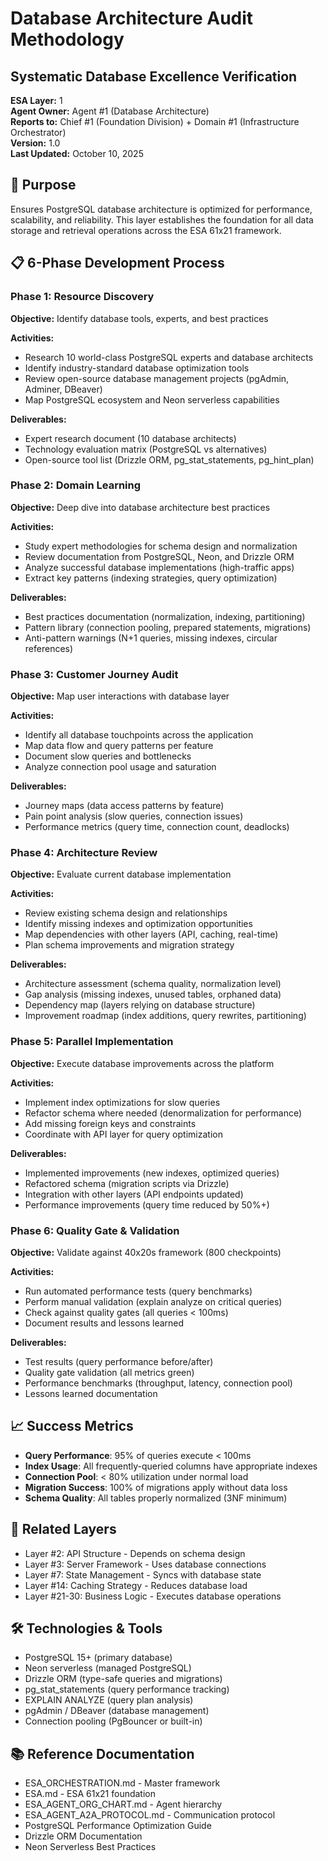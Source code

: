 # Database Architecture Audit Methodology
## Systematic Database Excellence Verification

**ESA Layer:** 1  
**Agent Owner:** Agent #1 (Database Architecture)  
**Reports to:** Chief #1 (Foundation Division) + Domain #1 (Infrastructure Orchestrator)  
**Version:** 1.0  
**Last Updated:** October 10, 2025

## 🎯 Purpose
Ensures PostgreSQL database architecture is optimized for performance, scalability, and reliability. This layer establishes the foundation for all data storage and retrieval operations across the ESA 61x21 framework.

## 📋 6-Phase Development Process

### Phase 1: Resource Discovery
**Objective:** Identify database tools, experts, and best practices

**Activities:**
- Research 10 world-class PostgreSQL experts and database architects
- Identify industry-standard database optimization tools
- Review open-source database management projects (pgAdmin, Adminer, DBeaver)
- Map PostgreSQL ecosystem and Neon serverless capabilities

**Deliverables:**
- Expert research document (10 database architects)
- Technology evaluation matrix (PostgreSQL vs alternatives)
- Open-source tool list (Drizzle ORM, pg_stat_statements, pg_hint_plan)

### Phase 2: Domain Learning
**Objective:** Deep dive into database architecture best practices

**Activities:**
- Study expert methodologies for schema design and normalization
- Review documentation from PostgreSQL, Neon, and Drizzle ORM
- Analyze successful database implementations (high-traffic apps)
- Extract key patterns (indexing strategies, query optimization)

**Deliverables:**
- Best practices documentation (normalization, indexing, partitioning)
- Pattern library (connection pooling, prepared statements, migrations)
- Anti-pattern warnings (N+1 queries, missing indexes, circular references)

### Phase 3: Customer Journey Audit
**Objective:** Map user interactions with database layer

**Activities:**
- Identify all database touchpoints across the application
- Map data flow and query patterns per feature
- Document slow queries and bottlenecks
- Analyze connection pool usage and saturation

**Deliverables:**
- Journey maps (data access patterns by feature)
- Pain point analysis (slow queries, connection issues)
- Performance metrics (query time, connection count, deadlocks)

### Phase 4: Architecture Review
**Objective:** Evaluate current database implementation

**Activities:**
- Review existing schema design and relationships
- Identify missing indexes and optimization opportunities
- Map dependencies with other layers (API, caching, real-time)
- Plan schema improvements and migration strategy

**Deliverables:**
- Architecture assessment (schema quality, normalization level)
- Gap analysis (missing indexes, unused tables, orphaned data)
- Dependency map (layers relying on database structure)
- Improvement roadmap (index additions, query rewrites, partitioning)

### Phase 5: Parallel Implementation
**Objective:** Execute database improvements across the platform

**Activities:**
- Implement index optimizations for slow queries
- Refactor schema where needed (denormalization for performance)
- Add missing foreign keys and constraints
- Coordinate with API layer for query optimization

**Deliverables:**
- Implemented improvements (new indexes, optimized queries)
- Refactored schema (migration scripts via Drizzle)
- Integration with other layers (API endpoints updated)
- Performance improvements (query time reduced by 50%+)

### Phase 6: Quality Gate & Validation
**Objective:** Validate against 40x20s framework (800 checkpoints)

**Activities:**
- Run automated performance tests (query benchmarks)
- Perform manual validation (explain analyze on critical queries)
- Check against quality gates (all queries < 100ms)
- Document results and lessons learned

**Deliverables:**
- Test results (query performance before/after)
- Quality gate validation (all metrics green)
- Performance benchmarks (throughput, latency, connection pool)
- Lessons learned documentation

## 📈 Success Metrics
- **Query Performance**: 95% of queries execute < 100ms
- **Index Usage**: All frequently-queried columns have appropriate indexes
- **Connection Pool**: < 80% utilization under normal load
- **Migration Success**: 100% of migrations apply without data loss
- **Schema Quality**: All tables properly normalized (3NF minimum)

## 🔗 Related Layers
- Layer #2: API Structure - Depends on schema design
- Layer #3: Server Framework - Uses database connections
- Layer #7: State Management - Syncs with database state
- Layer #14: Caching Strategy - Reduces database load
- Layer #21-30: Business Logic - Executes database operations

## 🛠️ Technologies & Tools
- PostgreSQL 15+ (primary database)
- Neon serverless (managed PostgreSQL)
- Drizzle ORM (type-safe queries and migrations)
- pg_stat_statements (query performance tracking)
- EXPLAIN ANALYZE (query plan analysis)
- pgAdmin / DBeaver (database management)
- Connection pooling (PgBouncer or built-in)

## 📚 Reference Documentation
- ESA_ORCHESTRATION.md - Master framework
- ESA.md - ESA 61x21 foundation
- ESA_AGENT_ORG_CHART.md - Agent hierarchy
- ESA_AGENT_A2A_PROTOCOL.md - Communication protocol
- PostgreSQL Performance Optimization Guide
- Drizzle ORM Documentation
- Neon Serverless Best Practices
